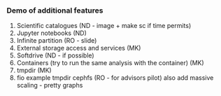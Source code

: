 ### Demo of additional features

1. Scientific catalogues (ND - image + make sc if time permits)
2. Jupyter notebooks (ND)
3. Infinite partition (RO - slide)
4. External storage access and services (MK)
5. Softdrive (ND - if possible)
6. Containers (try to run the same analysis with the container) (MK)
7. tmpdir (MK)
8. fio example tmpdir cephfs (RO - for advisors pilot) also add massive scaling - pretty graphs
